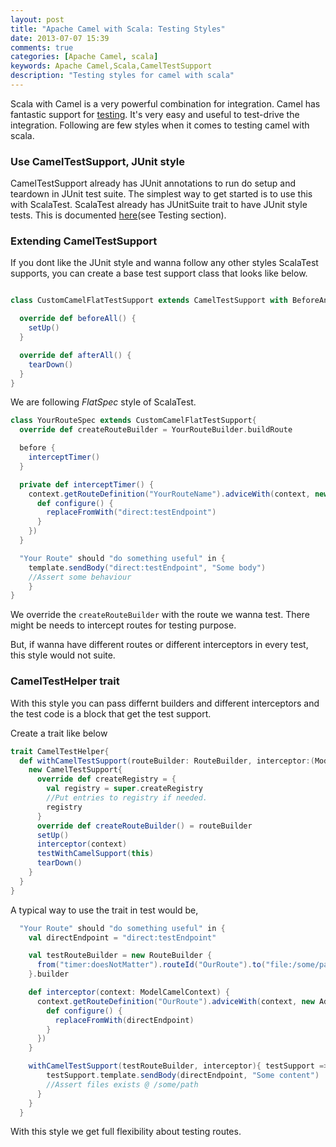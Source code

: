 ```yaml
---
layout: post
title: "Apache Camel with Scala: Testing Styles"
date: 2013-07-07 15:39
comments: true
categories: [Apache Camel, scala]
keywords: Apache Camel,Scala,CamelTestSupport
description: "Testing styles for camel with scala"
---
```


Scala with Camel is a very powerful combination for integration. Camel has fantastic support for 
<a href="http://camel.apache.org/testing.html" target="_blank">testing</a>. It's very easy and useful to test-drive the integration. Following are few styles when it comes to testing camel with scala.

<!-- more -->

### Use CamelTestSupport, JUnit style

CamelTestSupport already has JUnit annotations to run do setup and teardown in JUnit test suite. The simplest way to get started is to use this with ScalaTest. ScalaTest already has JUnitSuite trait to have JUnit style tests. This is documented <a href="http://www.kai-waehner.de/blog/2011/06/23/apache-camel-and-scala-a-powerful-combination/" target="_blank">here</a>(see Testing section).


### Extending CamelTestSupport

If you dont like the JUnit style and wanna follow any other styles ScalaTest supports, you can create a base test support class that looks like below.

``` scala

class CustomCamelFlatTestSupport extends CamelTestSupport with BeforeAndAfterAll with FlatSpec{

  override def beforeAll() {
    setUp()
  }

  override def afterAll() {
    tearDown()
  }
}
```

We are following <i>FlatSpec</i> style of ScalaTest.

``` scala
class YourRouteSpec extends CustomCamelFlatTestSupport{
  override def createRouteBuilder = YourRouteBuilder.buildRoute

  before {
    interceptTimer()
  }

  private def interceptTimer() {
    context.getRouteDefinition("YourRouteName").adviceWith(context, new AdviceWithRouteBuilder {
      def configure() {
        replaceFromWith("direct:testEndpoint")
      }
    })
  }

  "Your Route" should "do something useful" in {
    template.sendBody("direct:testEndpoint", "Some body")
    //Assert some behaviour
    }
}
```

We override the <code>createRouteBuilder</code> with the route we wanna test. There might be needs to intercept routes for testing purpose.

But, if wanna have different routes or different interceptors in every test, this style would not suite. 

### CamelTestHelper trait

With this style you can pass differnt builders and different interceptors and the test code is a block that get the test support.

Create a trait like below

``` scala
trait CamelTestHelper{
  def withCamelTestSupport(routeBuilder: RouteBuilder, interceptor:(ModelCamelContext => Unit) = identity(_))(testWithCamelSupport: CamelTestSupport => Any){
    new CamelTestSupport{
      override def createRegistry = {
        val registry = super.createRegistry
        //Put entries to registry if needed.
        registry
      }
      override def createRouteBuilder() = routeBuilder
      setUp()
      interceptor(context)
      testWithCamelSupport(this)
      tearDown()
    }
  }
}
```

A typical way to use the trait in test would be,

``` scala
  "Your Route" should "do something useful" in {
    val directEndpoint = "direct:testEndpoint"

    val testRouteBuilder = new RouteBuilder {
      from("timer:doesNotMatter").routeId("OurRoute").to("file:/some/path"))
    }.builder

    def interceptor(context: ModelCamelContext) {
      context.getRouteDefinition("OurRoute").adviceWith(context, new AdviceWithRouteBuilder {
        def configure() {
          replaceFromWith(directEndpoint)
        }
      })
    }

    withCamelTestSupport(testRouteBuilder, interceptor){ testSupport =>
        testSupport.template.sendBody(directEndpoint, "Some content")
        //Assert files exists @ /some/path
      }
    }
  }
```

With this style we get full flexibility about testing routes.

